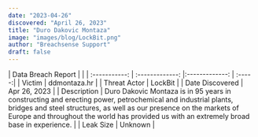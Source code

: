 ```yaml
---
date: "2023-04-26"
discovered: "April 26, 2023"
title: "Duro Dakovic Montaza"
image: "images/blog/LockBit.png"
author: "Breachsense Support"
draft: false
---
```


| Data Breach Report           |              | 
| :-----------: | :-------------:     |:-------------:    | :-----:|
| Victim      | ddmontaza.hr      | 
| Threat Actor      | LockBit      | 
| Date Discovered      | Apr 26, 2023      | 
| Description      | Duro Dakovic Montaza is in 95 years in constructing and erecting power, petrochemical and industrial plants, bridges and steel structures, as well as our presence on the markets of Europe and throughout the world has provided us with an extremely broad base in experience.      | 
| Leak Size      | Unknown      | 

